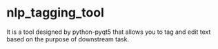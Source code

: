 # nlp_tagging_tool
It is a tool designed by python-pyqt5 that allows you to tag and edit text based on the purpose of downstream task.
